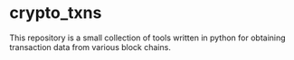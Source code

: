 # crypto_txns
This repository is a small collection of tools written in python for obtaining transaction data from various block chains.
